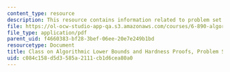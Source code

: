 ```yaml
---
content_type: resource
description: This resource contains information related to problem set 2 solutions.
file: https://ol-ocw-studio-app-qa.s3.amazonaws.com/courses/6-890-algorithmic-lower-bounds-fun-with-hardness-proofs-fall-2014/c084c158d5d3585a2111cb1d6cea80a0_MIT6_890F14_ps2-solutions.pdf
file_type: application/pdf
parent_uid: f4660383-bf28-3bef-06ee-20e7e249b1bd
resourcetype: Document
title: Class on Algorithmic Lower Bounds and Hardness Proofs, Problem Set 2 Solutions
uid: c084c158-d5d3-585a-2111-cb1d6cea80a0
---
```


